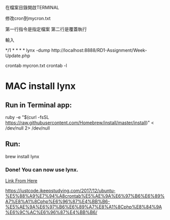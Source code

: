 在檔案目錄開啟TERMINAL

修改cron到mycron.txt

第一行指令是指定檔案
第二行是覆蓋執行

輸入

*/1 * * * * lynx -dump http://localhost:8888/RD1-Assignment/Week-Update.php

crontab mycron.txt
crontab -l

# MAC install lynx

## Run in Terminal app:
ruby -e "$(curl -fsSL https://raw.githubusercontent.com/Homebrew/install/master/install)" < /dev/null 2> /dev/null

## Run:
brew install lynx

### Done! You can now use lynx.
[Link From Here](http://macappstore.org/lynx/)

https://justcode.ikeepstudying.com/2017/12/ubuntu-%E5%88%A9%E7%94%A8crontab%E5%AE%9A%E6%97%B6%E6%89%A7%E8%A1%8Cphp%E6%96%87%E4%BB%B6-%E5%AE%9A%E6%97%B6%E6%89%A7%E8%A1%8Cphp%E8%84%9A%E6%9C%AC%E6%96%87%E4%BB%B6/
